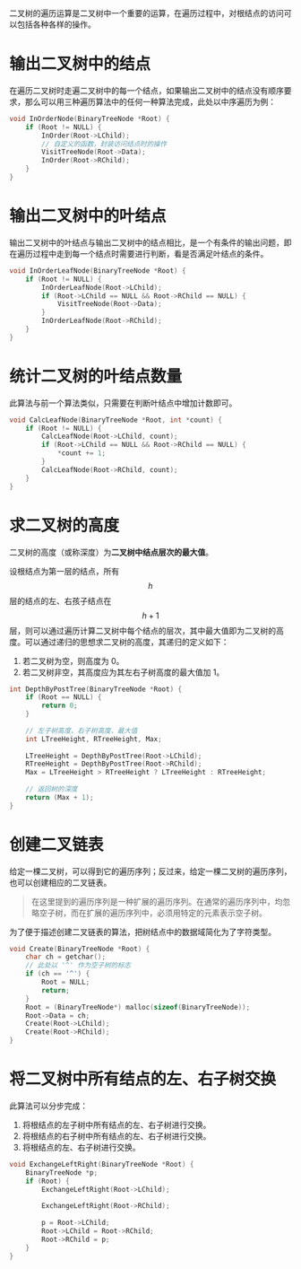 二叉树的遍历运算是二叉树中一个重要的运算，在遍历过程中，对根结点的访问可以包括各种各样的操作。

# 输出二叉树中的结点

在遍历二叉树时走遍二叉树中的每一个结点，如果输出二叉树中的结点没有顺序要求，那么可以用三种遍历算法中的任何一种算法完成，此处以中序遍历为例：

```c
void InOrderNode(BinaryTreeNode *Root) {
    if (Root != NULL) {
        InOrder(Root->LChild);
        // 自定义的函数，封装访问结点时的操作
        VisitTreeNode(Root->Data);
        InOrder(Root->RChild);
    }
}
```

# 输出二叉树中的叶结点

输出二叉树中的叶结点与输出二叉树中的结点相比，是一个有条件的输出问题，即在遍历过程中走到每一个结点时需要进行判断，看是否满足叶结点的条件。

```c
void InOrderLeafNode(BinaryTreeNode *Root) {
    if (Root != NULL) {
        InOrderLeafNode(Root->LChild);
        if (Root->LChild == NULL && Root->RChild == NULL) {
            VisitTreeNode(Root->Data);
        }
        InOrderLeafNode(Root->RChild);
    }
}
```

# 统计二叉树的叶结点数量

此算法与前一个算法类似，只需要在判断叶结点中增加计数即可。

```c
void CalcLeafNode(BinaryTreeNode *Root, int *count) {
    if (Root != NULL) {
        CalcLeafNode(Root->LChild, count);
        if (Root->LChild == NULL && Root->RChild == NULL) {
            *count += 1;
        }
        CalcLeafNode(Root->RChild, count);
    }
}
```

# 求二叉树的高度

二叉树的高度（或称深度）为**二叉树中结点层次的最大值**。

设根结点为第一层的结点，所有 $$h$$ 层的结点的左、右孩子结点在 $$h+1$$ 层，则可以通过遍历计算二叉树中每个结点的层次，其中最大值即为二叉树的高度。可以通过递归的思想求二叉树的高度，其递归的定义如下：

1. 若二叉树为空，则高度为 0。
2. 若二叉树非空，其高度应为其左右子树高度的最大值加 1。

```c
int DepthByPostTree(BinaryTreeNode *Root) {
    if (Root == NULL) {
        return 0;
    }
    
    // 左子树高度、右子树高度、最大值
    int LTreeHeight, RTreeHeight, Max;
    
    LTreeHeight = DepthByPostTree(Root->LChild);
    RTreeHeight = DepthByPostTree(Root->RChild);
    Max = LTreeHeight > RTreeHeight ? LTreeHeight : RTreeHeight;
    
    // 返回树的深度
    return (Max + 1);
}
```

# 创建二叉链表

给定一棵二叉树，可以得到它的遍历序列；反过来，给定一棵二叉树的遍历序列，也可以创建相应的二叉链表。

> 在这里提到的遍历序列是一种扩展的遍历序列。在通常的遍历序列中，均忽略空子树，而在扩展的遍历序列中，必须用特定的元素表示空子树。

为了便于描述创建二叉链表的算法，把树结点中的数据域简化为了字符类型。

```c
void Create(BinaryTreeNode *Root) {
    char ch = getchar();
    // 此处以 '^' 作为空子树的标志
    if (ch == '^') {
        Root = NULL;
        return;
    }
    Root = (BinaryTreeNode*) malloc(sizeof(BinaryTreeNode));
    Root->Data = ch;
    Create(Root->LChild);
    Create(Root->RChild);
}
```

# 将二叉树中所有结点的左、右子树交换

此算法可以分步完成：

1. 将根结点的左子树中所有结点的左、右子树进行交换。
2. 将根结点的右子树中所有结点的左、右子树进行交换。
3. 将根结点的左、右子树进行交换。

```c
void ExchangeLeftRight(BinaryTreeNode *Root) {
    BinaryTreeNode *p;
    if (Root) {
        ExchangeLeftRight(Root->LChild);
        
        ExchangeLeftRight(Root->RChild);
        
        p = Root->LChild;
        Root->LChild = Root->RChild;
        Root->RChild = p;
    }
}
```
